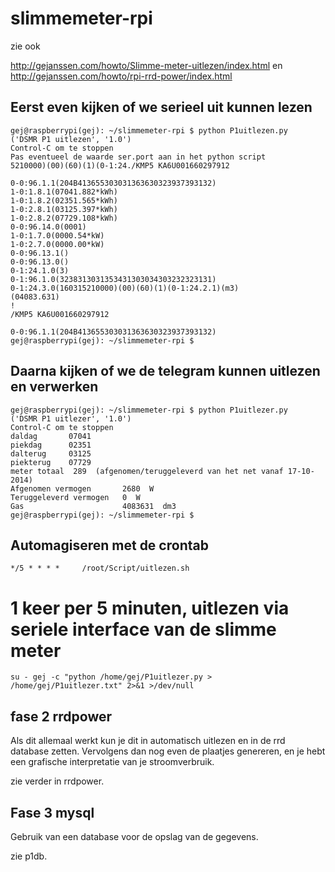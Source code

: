 # slimmemeter-rpi
zie ook

http://gejanssen.com/howto/Slimme-meter-uitlezen/index.html
en
http://gejanssen.com/howto/rpi-rrd-power/index.html

## Eerst even kijken of we serieel uit kunnen lezen

	gej@raspberrypi(gej): ~/slimmemeter-rpi $ python P1uitlezen.py 
	('DSMR P1 uitlezen', '1.0')
	Control-C om te stoppen
	Pas eventueel de waarde ser.port aan in het python script
	5210000)(00)(60)(1)(0-1:24./KMP5 KA6U001660297912

	0-0:96.1.1(204B413655303031363630323937393132)
	1-0:1.8.1(07041.882*kWh)
	1-0:1.8.2(02351.565*kWh)
	1-0:2.8.1(03125.397*kWh)
	1-0:2.8.2(07729.108*kWh)
	0-0:96.14.0(0001)
	1-0:1.7.0(0000.54*kW)
	1-0:2.7.0(0000.00*kW)
	0-0:96.13.1()
	0-0:96.13.0()
	0-1:24.1.0(3)
	0-1:96.1.0(3238313031353431303034303232323131)
	0-1:24.3.0(160315210000)(00)(60)(1)(0-1:24.2.1)(m3)
	(04083.631)
	!
	/KMP5 KA6U001660297912

	0-0:96.1.1(204B413655303031363630323937393132)
	gej@raspberrypi(gej): ~/slimmemeter-rpi $ 

## Daarna kijken of we de telegram kunnen uitlezen en verwerken

	gej@raspberrypi(gej): ~/slimmemeter-rpi $ python P1uitlezer.py 
	('DSMR P1 uitlezer', '1.0')
	Control-C om te stoppen
	daldag       07041
	piekdag      02351
	dalterug     03125
	piekterug    07729
	meter totaal  289  (afgenomen/teruggeleverd van het net vanaf 17-10-2014)
	Afgenomen vermogen       2680  W
	Teruggeleverd vermogen   0  W
	Gas                      4083631  dm3
	gej@raspberrypi(gej): ~/slimmemeter-rpi $ 

## Automagiseren met de crontab

	*/5 * * * *     /root/Script/uitlezen.sh

# 1 keer per 5 minuten, uitlezen via seriele interface van de slimme meter
	su - gej -c "python /home/gej/P1uitlezer.py > /home/gej/P1uitlezer.txt" 2>&1 >/dev/null


## fase 2 rrdpower

Als dit allemaal werkt kun je dit in automatisch uitlezen en in de rrd database zetten.
Vervolgens dan nog even de plaatjes genereren, en je hebt een grafische interpretatie van je stroomverbruik.

zie verder in rrdpower.

## Fase 3 mysql

Gebruik van een database voor de opslag van de gegevens.

zie p1db.
